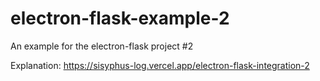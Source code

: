 # electron-flask-example-2
An example for the electron-flask project #2

Explanation: https://sisyphus-log.vercel.app/electron-flask-integration-2
